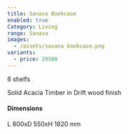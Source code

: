 ```yaml
---
title: Sanava Bookcase
enabled: true
Category: Living
range: Sanava
images:
  - /assets/savana bookcase.png
variants:
  - price: 29500
---
```

6 shelfs

Solid Acacia Timber in Drift wood finish

#### Dimensions

L 800xD 550xH 1820 mm
